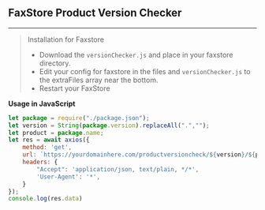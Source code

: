 ## FaxStore Product Version Checker

---

> Installation for Faxstore
> - Download the `versionChecker.js` and place in your faxstore directory.
> - Edit your config for faxstore in the files and `versionChecker.js` to the extraFiles array near the bottom.
> - Restart your FaxStore

**Usage in JavaScript**
```js
let package = require("./package.json");
let version = String(package.version).replaceAll(".","");
let product = package.name;
let res = await axios({
    method: 'get',
    url: `https://yourdomainhere.com/productversioncheck/${version}/${product}`,
    headers: {
        "Accept": 'application/json, text/plain, */*',
        'User-Agent': '*',
    }
});
console.log(res.data)
```
